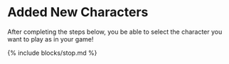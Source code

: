 # Added New Characters

After completing the steps below, you be able to select the character you want to play as in your game!

{% include blocks/stop.md %}
